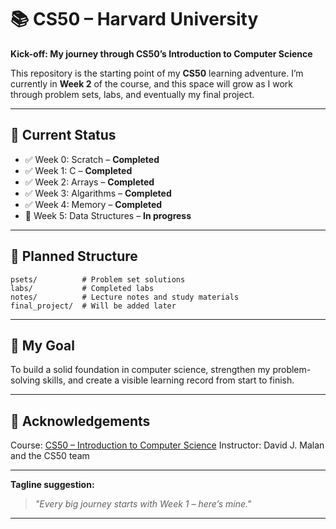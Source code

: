 # 📚 CS50 – Harvard University

**Kick-off: My journey through CS50’s Introduction to Computer Science**

This repository is the starting point of my **CS50** learning adventure. I’m currently in **Week 2** of the course, and this space will grow as I work through problem sets, labs, and eventually my final project.

---

## 📅 Current Status

* ✅ Week 0: Scratch – **Completed**
* ✅ Week 1: C – **Completed**
* ✅ Week 2: Arrays – **Completed**
* ✅ Week 3: Algarithms – **Completed**
* ✅ Week 4: Memory – **Completed**
* 🔄 Week 5: Data Structures – **In progress**

---

## 📂 Planned Structure

```
psets/          # Problem set solutions
labs/           # Completed labs
notes/          # Lecture notes and study materials
final_project/  # Will be added later
```

---

## 🎯 My Goal

To build a solid foundation in computer science, strengthen my problem-solving skills, and create a visible learning record from start to finish.

---

## 📜 Acknowledgements

Course: [CS50 – Introduction to Computer Science](https://cs50.harvard.edu/x/)
Instructor: David J. Malan and the CS50 team

---

**Tagline suggestion:**

> *"Every big journey starts with Week 1 – here’s mine."*

---


